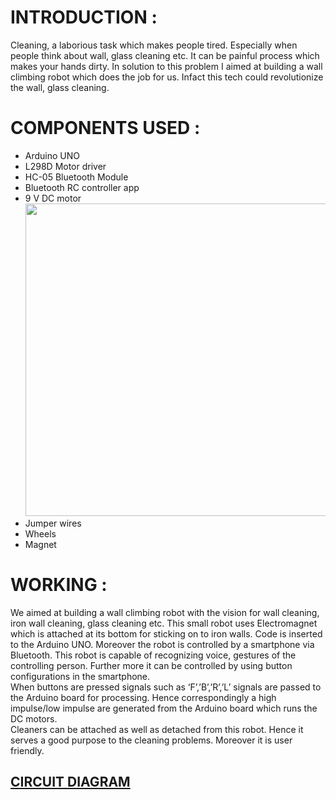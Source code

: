  
 	 

 
# INTRODUCTION :
Cleaning, a laborious task which makes people tired. Especially when people think about wall, glass cleaning etc. It can be painful process which makes your hands dirty. In solution to this problem I aimed at building a wall climbing robot which does the job for us. Infact this tech could revolutionize the wall, glass cleaning.
 	 
# COMPONENTS USED :
* Arduino UNO  
* L298D Motor driver 
* HC-05 Bluetooth Module 
* Bluetooth RC controller app 
* 9 V DC motor</br> <img src="https://github.com/Godson-Thomas/Metal_Climber_Bot/blob/master/Metal_Climber_bot/DC_motor.jpg" width="500">
* Jumper wires 
* Wheels 
* Magnet

# WORKING :
We aimed at building a wall climbing robot with the vision  for  wall cleaning, iron wall cleaning, glass cleaning etc. This small robot uses Electromagnet which is attached at its bottom for sticking on to iron walls. Code is inserted to the Arduino UNO. 
Moreover  the robot is controlled by a smartphone via  Bluetooth. This robot is capable of recognizing voice, gestures of the controlling person. 
Further more it can be controlled by using button configurations in the smartphone.</br>
When buttons are pressed signals such as ‘F’,’B’,’R’,’L’ signals are passed to the Arduino board for processing. Hence correspondingly a high impulse/low impulse are generated from the Arduino board which runs the DC motors.</br> 
Cleaners can be attached as well as detached from this robot. Hence it serves a good purpose to the cleaning problems. Moreover it is user friendly. 

 
 
## [CIRCUIT DIAGRAM](https://github.com/Godson-Thomas/Metal_Climber_Bot/blob/master/Metal_Climber_bot/Circuit%20Diagram.jpg) 

 

         
